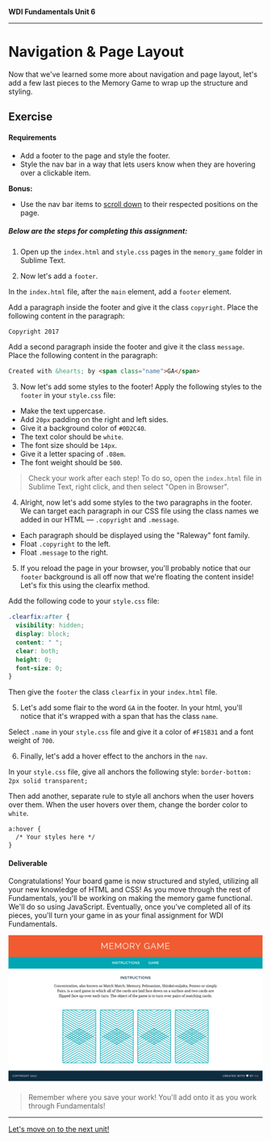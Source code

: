 **WDI Fundamentals Unit 6**

---

# Navigation & Page Layout

Now that we've learned some more about navigation and page layout, let's add a few last pieces to the Memory Game to wrap up the structure and styling.

## Exercise

#### Requirements

* Add a footer to the page and style the footer.
* Style the nav bar in a way that lets users know when they are hovering over a clickable item.

**Bonus:**

* Use the nav bar items to [scroll down](https://developer.mozilla.org/en-US/docs/Web/HTML/Element/a) to their respected positions on the page.

##### Below are the steps for completing this assignment:

1) Open up the `index.html` and `style.css` pages in the `memory_game` folder in Sublime Text.

2) Now let's add a `footer`.

In the `index.html` file, after the `main` element, add a `footer` element.

Add a paragraph inside the footer and give it the class `copyright`. Place the following content in the paragraph:

```html
Copyright 2017
```

Add a second paragraph inside the footer and give it the class `message`. Place the following content in the paragraph:

```html
Created with &hearts; by <span class="name">GA</span>
```

3) Now let's add some styles to the footer! Apply the following styles to the `footer` in your `style.css` file:

- Make the text uppercase.
- Add `20px` padding on the right and left sides.
- Give it a background color of `#0D2C40`.
- The text color should be `white`.
- The font size should be `14px`.
- Give it a letter spacing of `.08em`.
- The font weight should be `500`.

> Check your work after each step! To do so, open the `index.html` file in Sublime Text, right click, and then select "Open in Browser".
  
4) Alright, now let's add some styles to the two paragraphs in the footer. We can target each paragraph in our CSS file using the class names we added in our HTML &mdash; `.copyright` and `.message`.

- Each paragraph should be displayed using the "Raleway" font family.
- Float `.copyright` to the left.
- Float `.message` to the right.
  
5) If you reload the page in your browser, you'll probably notice that our `footer` background is all off now that we're floating the content inside! Let's fix this using the clearfix method.

Add the following code to your `style.css` file:

```css
.clearfix:after {
  visibility: hidden;
  display: block;
  content: " ";
  clear: both;
  height: 0;
  font-size: 0;
}
```

Then give the `footer` the class `clearfix` in your `index.html` file.

5) Let's add some flair to the word `GA` in the footer. In your html, you'll notice that it's wrapped with a span that has the class `name`. 

Select `.name` in your `style.css` file and give it a color of `#F15B31` and a font weight of `700`.

6) Finally, let's add a hover effect to the anchors in the `nav`.

In your `style.css` file, give all anchors the following style: `border-bottom: 2px solid transparent;`

Then add another, separate rule to style all anchors when the user hovers over them. When the user hovers over them, change the border color to `white`.

```
a:hover {
  /* Your styles here */
}
```


#### Deliverable

Congratulations! Your board game is now structured and styled, utilizing all your new knowledge of HTML and CSS! As you move through the rest of Fundamentals, you'll be working on making the memory game functional. We'll do so using JavaScript. Eventually, once you've completed all of its pieces, you'll turn your game in as your final assignment for WDI Fundamentals.

![](assets/navigation-and-page-layout-assignment/memory-game.png)

> Remember where you save your work! You'll add onto it as you work through Fundamentals!

---


[Let's move on to the next unit!](../07_unit/js-intro.md)
